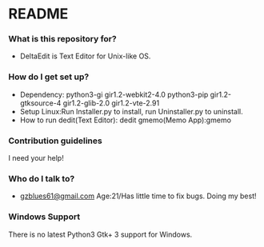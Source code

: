 # README #

### What is this repository for? ###

* DeltaEdit is Text Editor for Unix-like OS.
### How do I get set up? ###
* Dependency:
python3-gi
gir1.2-webkit2-4.0
python3-pip
gir1.2-gtksource-4
gir1.2-glib-2.0
gir1.2-vte-2.91
* Setup
Linux:Run Installer.py to install, run Uninstaller.py to uninstall.
* How to run
	dedit(Text Editor):
			 dedit
	gmemo(Memo App):gmemo
### Contribution guidelines ###
I need your help!

### Who do I talk to? ###
* gzblues61@gmail.com
Age:21/Has little time to fix bugs. Doing my best!
### Windows Support ###
There is no latest Python3 Gtk+ 3 support for Windows.
